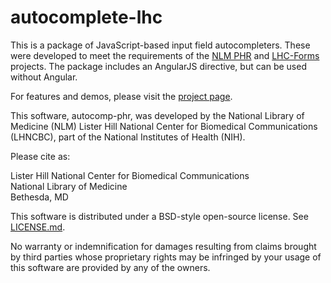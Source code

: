# autocomplete-lhc

This is a package of JavaScript-based input field autocompleters.
These were developed to meet the
requirements of the
[NLM PHR](https://phr-demo.nlm.nih.gov) and
[LHC-Forms](https://lhncbc.nlm.nih.gov/project/lhc-forms) projects.  The package
includes an AngularJS directive, but can be used without Angular.

For features and demos, please visit the [project
page](http://lhncbc.github.io/autocomplete-lhc/).


This software, autocomp-phr, was developed by the National Library of Medicine (NLM) Lister Hill National Center for Biomedical Communications (LHNCBC), part of the National Institutes of Health (NIH).

Please cite as:

Lister Hill National Center for Biomedical Communications  
National Library of Medicine  
Bethesda, MD  

This software is distributed under a BSD-style open-source license.  See [LICENSE.md](LICENSE.md).

No warranty or indemnification for damages resulting from claims brought by third parties whose proprietary rights may be infringed by your usage of this software are provided by any of the owners.
